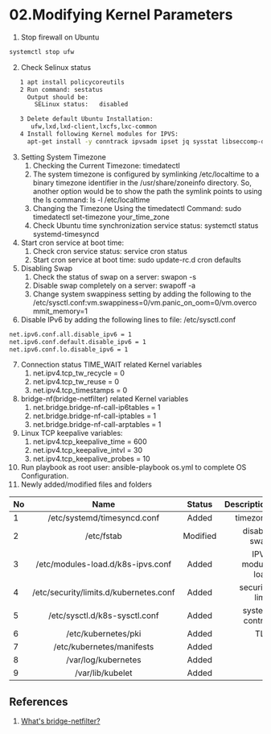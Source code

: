 # 02.Modifying Kernel Parameters

1. Stop firewall on Ubuntu
``` bash
systemctl stop ufw
```
2. Check Selinux status
```bash
   1 apt install policycoreutils
   2 Run command: sestatus
     Output should be:
       SELinux status:   disabled

   3 Delete default Ubuntu Installation:
      ufw,lxd,lxd-client,lxcfs,lxc-common
   4 Install following Kernel modules for IPVS:
     apt-get install -y conntrack ipvsadm ipset jq sysstat libseccomp-dev
```
3. Setting System Timezone
    1. Checking the Current Timezone: timedatectl
    2. The system timezone is configured by symlinking /etc/localtime to a binary timezone identifier in the /usr/share/zoneinfo directory. So, another option would be to show the path the symlink points to using the ls command: ls -l /etc/localtime
    3. Changing the Timezone Using the timedatectl Command: sudo timedatectl set-timezone your_time_zone
    4. Check Ubuntu time synchronization service status: systemctl status systemd-timesyncd
4. Start cron service at boot time:
    1. Check cron service status: service cron status
    2. Start cron service at boot time: sudo update-rc.d cron defaults
5. Disabling Swap
    1. Check the status of swap on a server: swapon -s
    2. Disable swap completely on a server: swapoff -a
    3. Change system swappiness setting by adding the following to the /etc/sysctl.conf:vm.swappiness=0/vm.panic_on_oom=0/vm.overcommit_memory=1
6. Disable IPv6 by adding the following lines to file: /etc/sysctl.conf
  ``` bash
  net.ipv6.conf.all.disable_ipv6 = 1
  net.ipv6.conf.default.disable_ipv6 = 1
  net.ipv6.conf.lo.disable_ipv6 = 1
  ```
7. Connection status TIME_WAIT related Kernel variables
    1. net.ipv4.tcp_tw_recycle = 0
    2. net.ipv4.tcp_tw_reuse = 0
    3. net.ipv4.tcp_timestamps = 0
8. bridge-nf(bridge-netfilter) related Kernel variables
    1. net.bridge.bridge-nf-call-ip6tables = 1
    2. net.bridge.bridge-nf-call-iptables = 1
    3. net.bridge.bridge-nf-call-arptables = 1
9. Linux TCP keepalive variables:
    1. net.ipv4.tcp_keepalive_time = 600
    2. net.ipv4.tcp_keepalive_intvl = 30
    3. net.ipv4.tcp_keepalive_probes = 10
10. Run playbook as root user: ansible-playbook os.yml to complete OS Configuration.
11. Newly added/modified files and folders

| No       | Name                              | Status        |Description      |
| :--------| :--------------:                  | :-----------: | -------------:  |
| 1        | /etc/systemd/timesyncd.conf       | Added         | timezone        |
| 2        | /etc/fstab                        | Modified      | disable swap    |
| 3        | /etc/modules-load.d/k8s-ipvs.conf | Added         | IPVS module load|
| 4        | /etc/security/limits.d/kubernetes.conf | Added    | security limit  |
| 5        | /etc/sysctl.d/k8s-sysctl.conf     | Added         | system control  |
| 6        | /etc/kubernetes/pki               | Added         | TLS             |
| 7        | /etc/kubernetes/manifests         | Added         |                 |
| 8        | /var/log/kubernetes               | Added         |                 |
| 9        | /var/lib/kubelet                  | Added         |                 |


## References
1. [What's bridge-netfilter?](http://ebtables.netfilter.org/documentation/bridge-nf.html)
